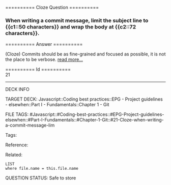 ========== Cloze Question ==========

###  When writing a commit message, limit the subject line to {{c1::50 characters}} and wrap the body at {{c2::72 characters}}.  

========== Answer ==========  

(Cloze) Commits should be as fine-grained and focused as possible, it is not the place to be verbose. [read more...](https://medium.com/@preslavrachev/what-s-with-the-50-72-rule-8a906f61f09c)

========== Id ==========  
21

---

DECK INFO

TARGET DECK: Javascript::Coding best practices::EPG - Project guidelines - elsewhen::Part I - Fundamentals::Chapter 1 - Git

FILE TAGS: #Javascript::#Coding-best-practices::#EPG-Project-guidelines-elsewhen::#Part-I-Fundamentals::#Chapter-1-Git::#21-Cloze-when-writing-a-commit-message-lim

Tags:

Reference:

Related:

```dataview
LIST
where file.name = this.file.name
```

QUESTION STATUS: Safe to store
